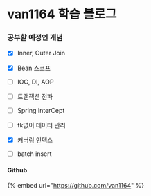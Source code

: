 # van1164 학습 블로그

### 공부할 예정인 개념

* [x] Inner, Outer Join
* [x] Bean 스코프
* [ ] IOC, DI, AOP
* [ ] 트랜잭션 전파
* [ ] Spring InterCept
* [ ] fk없이 데이터 관리
* [x] 커버링 인덱스
* [ ] batch insert



#### Github

{% embed url="https://github.com/van1164" %}
